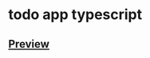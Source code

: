 # todo app typescript
## [Preview](https://66fefd6c0c21d725f74dec12--ephemeral-boba-c05807.netlify.app/)
